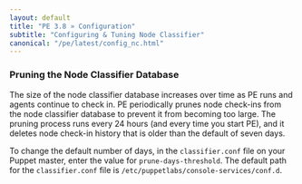 ```yaml
---
layout: default
title: "PE 3.8 » Configuration"
subtitle: "Configuring & Tuning Node Classifier"
canonical: "/pe/latest/config_nc.html"
---
```


### Pruning the Node Classifier Database

The size of the node classifier database increases over time as PE runs and agents continue to check in. PE periodically prunes node check-ins from the node classifier database to prevent it from becoming too large. The pruning process runs every 24 hours (and every time you start PE), and it deletes node check-in history that is older than the default of seven days. 

To change the default number of days, in the `classifier.conf` file on your Puppet master, enter the value for `prune-days-threshold`. The default path for the `classifier.conf` file is `/etc/puppetlabs/console-services/conf.d`.